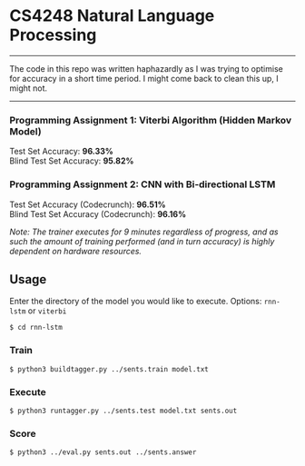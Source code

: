 # CS4248 Natural Language Processing

---

The code in this repo was written haphazardly as I was trying to optimise for accuracy in a short time period. I might come back to clean this up, I might not.

---

### Programming Assignment 1: Viterbi Algorithm (Hidden Markov Model)
Test Set Accuracy: **96.33%**  
Blind Test Set Accuracy: **95.82%**  
### Programming Assignment 2: CNN with Bi-directional LSTM  
Test Set Accuracy (Codecrunch): **96.51%**  
Blind Test Set Accuracy (Codecrunch): **96.16%**  
  
_Note: The trainer executes for 9 minutes regardless of progress, and as such the amount of training performed (and in turn accuracy) is highly dependent on hardware resources._
## Usage
Enter the directory of the model you would like to execute. Options: `rnn-lstm` or `viterbi`
```
$ cd rnn-lstm
```
### Train
```
$ python3 buildtagger.py ../sents.train model.txt
```
### Execute
```
$ python3 runtagger.py ../sents.test model.txt sents.out
```
### Score
```
$ python3 ../eval.py sents.out ../sents.answer
```